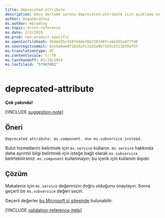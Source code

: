 ```yaml
---
title: deprecated-attribute
description: Docs derleme sorunu deprecated-attribute için açıklama ve çözünürlük
author: meganbradley
ms.author: mbradley
ms.topic: error-reference
ms.date: 2/1/2019
ms.prod: non-product-specific
ms.openlocfilehash: 564bd35c418fb9def6bf20240fca64265a477f46
ms.sourcegitcommit: 42e5a6ae071826afc2a32a9b7150ca113b39afdf
ms.translationtype: HT
ms.contentlocale: tr-TR
ms.lasthandoff: 03/19/2019
ms.locfileid: "57987802"
---
```

# <a name="deprecated-attribute"></a>deprecated-attribute

**Çok yakında!**

[!INCLUDE [suggestion-note](includes/suggestion-note.md)]

## <a name="suggestion"></a>Öneri

`Deprecated attribute: ms.component. Use ms.subservice instead.`

Bulut hizmetlerini belirtmek için `ms.service` kullanın. `ms.service` hakkında daha ayrıntılı bilgi belirtmek için isteğe bağlı olarak `ms.subservice` belirtebilirsiniz. `ms.component` kullanmayın; bu içerik için kullanım dışıdır.

## <a name="resolution"></a>Çözüm

Makaleniz için `ms.service` değerinizin doğru olduğunu onaylayın. Sonra geçerli bir `ms.subservice` değeri seçin.

Geçerli değerler [bu Microsoft iç sitesinde](https://docsmetadatatool.azurewebsites.net/allowlists) bulunabilir.

<!--make sure to add this file to your includes folder and verify the path-->
[!INCLUDE [validation-reference-help](includes/validation-reference-help.md)]
